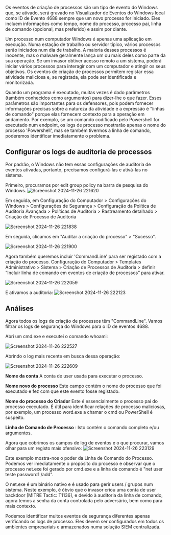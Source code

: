 Os eventos de criação de processos são um tipo de evento do Windows que, se ativado, será gravado no Visualizador de Eventos do Windows local como ID de Evento 4688 sempre que um novo processo for iniciado. Eles incluem informações como tempo, nome do processo, processo pai, linha de comando (opcional, mas preferido) e assim por diante.

Um processo num computador Windows é apenas uma aplicação em execução. 
Numa estação de trabalho ou servidor típico, vários processos serão iniciados num dia de trabalho.
A maioria desses processos é inocente, mas o malware geralmente lança um ou mais deles como parte da sua operação. 
Se um invasor obtiver acesso remoto a um sistema, poderá iniciar vários processos para interagir com um computador e atingir os seus objetivos. 
Os eventos de criação de processos permitem registar essa atividade maliciosa e, se registada, ela pode ser identificada e monitorizada.

Quando um programa é executado, muitas vezes é dado parâmetros (também conhecidos como argumentos) para dizer-lhe o que fazer. Esses parâmetros são importantes para os defensores, pois podem fornecer informações precisas sobre a natureza da atividade e a expressão é "linhas de comando" porque elas fornecem contexto para a operação em andamento. Por exemplo, se um comando codificado pelo Powershell for executado num endpoint, os logs de processo mostrarão apenas o nome do processo 'Powershell', mas se também tivermos a linha de comando, poderemos identificar imediatamente o problema.



## Configurar os logs de auditoria de processos

Por padrão, o Windows não tem essas configurações de auditoria de eventos ativadas, portanto, precisamos configurá-las e ativá-las no sistema.

Primeiro, procuramos por edit group policy na barra de pesquisa do Windows.
![Screenshot 2024-11-26 221620](https://github.com/user-attachments/assets/8feb82df-5c99-4f4b-82fb-cc954e657e98)





Em seguida, em Configuração do Computador > Configurações do Windows > Configurações de Segurança > Configuração da Política de Auditoria Avançada > Políticas de Auditoria > Rastreamento detalhado > Criação de Processo de Auditoria

![Screenshot 2024-11-26 221838](https://github.com/user-attachments/assets/f75c028e-e1e4-416e-8c34-342d4447fdab)





Em seguida, clicamos em "Auditar a criação do processo" > "Sucesso".

![Screenshot 2024-11-26 221900](https://github.com/user-attachments/assets/c5bc3302-ec62-45f7-b909-38c7dcdef108)



Agora também queremos incluir 'CommandLine' para ser registado com a criação do processo. Configuração do Computador > Templates Administrativo > Sistema > Criação de Processos de Auditoria > definir “Incluir linha de comando em eventos de criação de processos” para ativar.

![Screenshot 2024-11-26 222059](https://github.com/user-attachments/assets/71fa65ed-fdd4-44d0-9170-0a92fbdb173e)


E ativamos a auditoria:
![Screenshot 2024-11-26 222123](https://github.com/user-attachments/assets/40198b73-7b3d-4eda-8361-c13ceea82b7f)



## Análises

Agora todos os logs de criação de processos têm "CommandLine". Vamos filtrar os logs de segurança do Windows para o ID de eventos 4688.


Abri um cmd.exe e executei o comando whoami:

![Screenshot 2024-11-26 222527](https://github.com/user-attachments/assets/dfcd9425-833a-4fa7-a7c2-63d20f0293d6)


Abrindo o log mais recente em busca dessa operação:

![Screenshot 2024-11-26 222609](https://github.com/user-attachments/assets/6760834e-46a9-4465-8c0d-828f40e2b6cd)

**Nome da conta** A conta de user usada para executar o processo.

**Nome novo do processo** Este campo contém o nome do processo que foi executado e fez com que este evento fosse registado.

**Nome do processo do Criador** Este é essencialmente o processo pai do processo executado. É útil para identificar relações de processo maliciosas, por exemplo, um processo word.exe a chamar o cmd ou PowerShell é suspeito.

**Linha de Comando de Processo** : Isto contém o comando completo e/ou argumentos.




Agora que cobrimos os campos de log de eventos e o que procurar, vamos olhar para um registo mais ofensivo:
![Screenshot 2024-11-26 223129](https://github.com/user-attachments/assets/4c5f941d-5ddf-426a-9701-8ea330d0c313)


Este exemplo mostra-nos o poder da Linha de Comando do Processo. Podemos ver imediatamente o propósito do processo e observar que o processo net.exe foi gerado por cmd.exe e a linha de comando é "net user teste password1 /add".

O net.exe é um binário nativo e é usado para gerir users / grupos num sistema. Neste exemplo, é óbvio que o invasor criou uma conta de user backdoor [MITRE Tactic: T1136], e devido à auditoria da linha de comando, agora temos a senha da conta controlada pelo adversário, bem como para mais contexto.

Podemos identificar muitos eventos de segurança diferentes apenas verificando os logs de processo. Eles devem ser configurados em todos os ambientes empresariais e armazenados numa solução SIEM centralizada.

  
